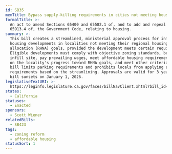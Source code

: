 ```yaml
---
id: SB35
memTitle: Bypass supply-killing requirements in cities not meeting housing goals
formalTitle: >-
  An act to amend Sections 65400 and 65582.1 of, and to add and repeal Section
  65913.4 of, the Government Code, relating to housing.
summary: >-
  This bill creates a streamlined, ministerial approval process for infill
  housing developments in localities not meeting their regional housing needs
  allocation (RHNA) goals, provided the development meets certain requirements.
  Eligible developments must comply with objective zoning standards, be on an
  infill site, pay prevailing wages, meet affordable housing requirements based
  on the locality's progress toward RHNA goals, and meet other criteria. The
  bill limits parking requirements and prohibits locals from applying additional
  requirements based on the streamlining. Approvals are valid for 3 years. The
  bill sunsets on January 1, 2026.
legislativeTextURI: >-
  https://leginfo.legislature.ca.gov/faces/billNavClient.xhtml?bill_id=201720180SB35
states:
  - California
statuses:
  - Enacted
sponsors:
  - Scott Wiener
relatedBills:
  - SB423
tags:
  - zoning reform
  - affordable housing
statusSort: 1
---
```

